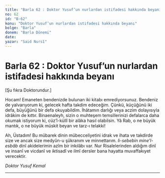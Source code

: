 ```yaml
---
title: "Barla 62 : Doktor Yusuf’un nurlardan istifadesi hakkında beyanı"
no: 62
id: "B-62"
konu: "Doktor Yusuf’un nurlardan istifadesi hakkında beyanı"
bolge: "Barla"
donem: "Barla Dönemi"
date: 
yazar: "Said Nursî"
---
```


# Barla 62 : Doktor Yusuf’un nurlardan istifadesi hakkında beyanı

<p class="takdim">[Şu fıkra Doktorundur.]</p>

Hocam! Emaneten bendenizde bulunan iki kitabı emrediyorsunuz. Bendeniz de yalvarıyorum ki, gelecek hafta takdim edeceğim. Çünkü, küçüğünü iki defa, büyüğünü bir defa okuyabildim. İhâtamın darlığı veya aczim dolayısıyla idrâkim de kıttır. Binaenaleyh, sizin o muhteşem temsillerinizi defalarca daha okumak istiyorum ki, cüz’î-küllî bir alâka hasıl olabilsin. Yâ Rab, o ne büyük mantık, o ne büyük müskit beyan ve tarz-ı telakki!

Ah, Üstadım! Bu mübarek dinin mübecceliyetini idrak ve ihata ve takdirde size ve ancak size medyûn-u şükranım ve minnettarım. *li-sebebin mine’l-esbâb* dinî akidelerimin azîm bir inkılâbı var. Nur Risalelerinden aldığım dinî ve insanî ve vicdanî ve iktisadî ve ilmî dersler bana hayatta muvaffakıyet verecektir.

*Doktor Yusuf Kemal*

***
